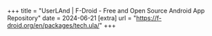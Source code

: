+++
title = "UserLAnd | F-Droid - Free and Open Source Android App Repository"
date = 2024-06-21
[extra]
url = "https://f-droid.org/en/packages/tech.ula/"
+++
